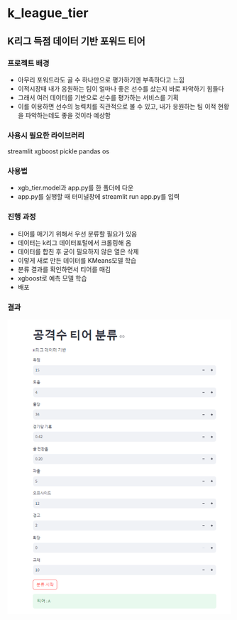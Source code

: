 # k_league_tier
## K리그 득점 데이터 기반 포워드 티어

### 프로젝트 배경
- 아무리 포워드라도 골 수 하나만으로 평가하기엔 부족하다고 느낌
- 이적시장때 내가 응원하는 팀이 얼마나 좋은 선수를 샀는지 바로 파악하기 힘들다
- 그래서 여러 데이터를 기반으로 선수를 평가하는 서비스를 기획
- 이를 이용하면 선수의 능력치를 직관적으로 볼 수 있고, 내가 응원하는 팀 이적 현황을 파악하는데도 좋을 것이라 예상함

### 사용시 필요한 라이브러리
streamlit
xgboost
pickle
pandas
os

### 사용법
- xgb_tier.model과 app.py를 한 폴더에 다운
- app.py를 실행할 때 터미널창에 streamlit run app.py를 입력

### 진행 과정
- 티어를 매기기 위해서 우선 분류할 필요가 있음
- 데이터는 k리그 데이터포털에서 크롤링해 옴
- 데이터를 합친 후 굳이 필요하지 않은 열은 삭제
- 이렇게 새로 만든 데이터를 KMeans모델 학습
- 분류 결과를 확인하면서 티어를 매김
- xgboost로 예측 모델 학습
- 배포

### 결과
![결과](./tier.PNG "tier.PNG")
